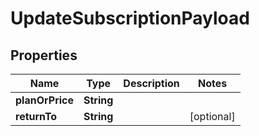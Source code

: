 

# UpdateSubscriptionPayload


## Properties

Name | Type | Description | Notes
------------ | ------------- | ------------- | -------------
**planOrPrice** | **String** |  | 
**returnTo** | **String** |  |  [optional]



